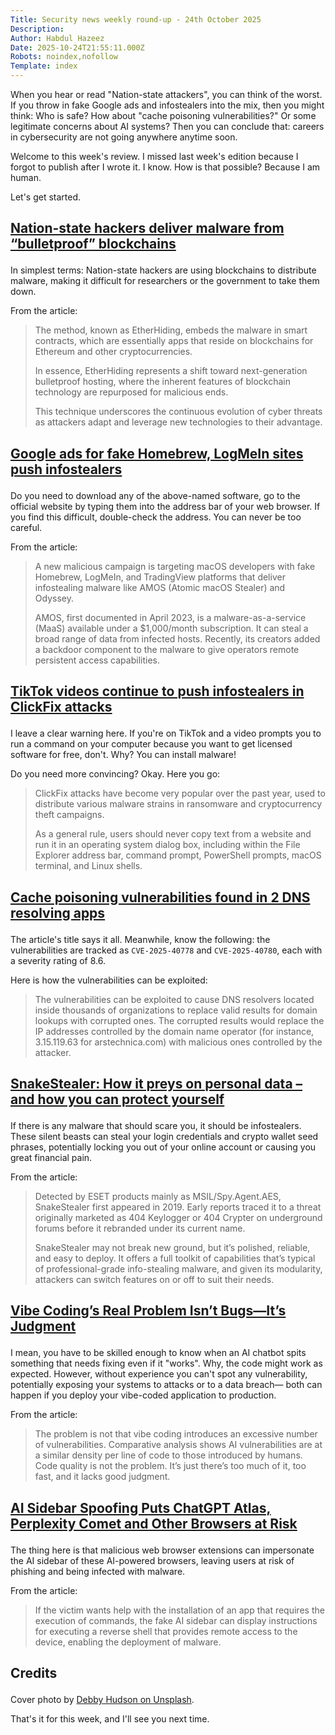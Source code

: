 ```yaml
---
Title: Security news weekly round-up - 24th October 2025
Description: 
Author: Habdul Hazeez
Date: 2025-10-24T21:55:11.000Z
Robots: noindex,nofollow
Template: index
---
```

<p>When you hear or read "Nation-state attackers", you can think of the worst. If you throw in fake Google ads and infostealers into the mix, then you might think: Who is safe? How about "cache poisoning vulnerabilities?" Or some legitimate concerns about AI systems? Then you can conclude that: careers in cybersecurity are not going anywhere anytime soon.</p>

<p>Welcome to this week's review. I missed last week's edition because I forgot to publish after I wrote it. I know. How is that possible? Because I am human.</p>

<p>Let's get started.</p>




<h2>
  
  
  <a href="https://arstechnica.com/security/2025/10/hackers-bullet-proof-hosts-deliver-malware-from-blockchains/" rel="noopener noreferrer">Nation-state hackers deliver malware from “bulletproof” blockchains</a>
</h2>

<p>In simplest terms: Nation-state hackers are using blockchains to distribute malware, making it difficult for researchers or the government to take them down.</p>

<p>From the article:</p>

<blockquote>
<p>The method, known as EtherHiding, embeds the malware in smart contracts, which are essentially apps that reside on blockchains for Ethereum and other cryptocurrencies.</p>

<p>In essence, EtherHiding represents a shift toward next-generation bulletproof hosting, where the inherent features of blockchain technology are repurposed for malicious ends.</p>

<p>This technique underscores the continuous evolution of cyber threats as attackers adapt and leverage new technologies to their advantage.</p>
</blockquote>

<h2>
  
  
  <a href="https://www.bleepingcomputer.com/news/security/google-ads-for-fake-homebrew-logmein-sites-push-infostealers/" rel="noopener noreferrer">Google ads for fake Homebrew, LogMeIn sites push infostealers</a>
</h2>

<p>Do you need to download any of the above-named software, go to the official website by typing them into the address bar of your web browser. If you find this difficult, double-check the address. You can never be too careful.</p>

<p>From the article:</p>

<blockquote>
<p>A new malicious campaign is targeting macOS developers with fake Homebrew, LogMeIn, and TradingView platforms that deliver infostealing malware like AMOS (Atomic macOS Stealer) and Odyssey.</p>

<p>AMOS, first documented in April 2023, is a malware-as-a-service (MaaS) available under a $1,000/month subscription. It can steal a broad range of data from infected hosts. Recently, its creators added a backdoor component to the malware to give operators remote persistent access capabilities.</p>
</blockquote>

<h2>
  
  
  <a href="https://www.bleepingcomputer.com/news/security/tiktok-videos-continue-to-push-infostealers-in-clickfix-attacks/" rel="noopener noreferrer">TikTok videos continue to push infostealers in ClickFix attacks</a>
</h2>

<p>I leave a clear warning here. If you're on TikTok and a video prompts you to run a command on your computer because you want to get licensed software for free, don't. Why? You can install malware!</p>

<p>Do you need more convincing? Okay. Here you go:</p>

<blockquote>
<p>ClickFix attacks have become very popular over the past year, used to distribute various malware strains in ransomware and cryptocurrency theft campaigns.</p>

<p>As a general rule, users should never copy text from a website and run it in an operating system dialog box, including within the File Explorer address bar, command prompt, PowerShell prompts, macOS terminal, and Linux shells.</p>
</blockquote>

<h2>
  
  
  <a href="https://arstechnica.com/security/2025/10/bind-warns-of-bugs-that-could-bring-dns-cache-attack-back-from-the-dead/" rel="noopener noreferrer">Cache poisoning vulnerabilities found in 2 DNS resolving apps</a>
</h2>

<p>The article's title says it all. Meanwhile, know the following: the vulnerabilities are tracked as <code>CVE-2025-40778</code> and <code>CVE-2025-40780</code>, each with a severity rating of 8.6. </p>

<p>Here is how the vulnerabilities can be exploited:</p>

<blockquote>
<p>The vulnerabilities can be exploited to cause DNS resolvers located inside thousands of organizations to replace valid results for domain lookups with corrupted ones. The corrupted results would replace the IP addresses controlled by the domain name operator (for instance, 3.15.119.63 for arstechnica.com) with malicious ones controlled by the attacker.</p>
</blockquote>

<h2>
  
  
  <a href="https://www.welivesecurity.com/en/malware/snakestealer-personal-data-stay-safe/" rel="noopener noreferrer">SnakeStealer: How it preys on personal data – and how you can protect yourself</a>
</h2>

<p>If there is any malware that should scare you, it should be infostealers. These silent beasts can steal your login credentials and crypto wallet seed phrases, potentially locking you out of your online account or causing you great financial pain.</p>

<p>From the article:</p>

<blockquote>
<p>Detected by ESET products mainly as MSIL/Spy.Agent.AES, SnakeStealer first appeared in 2019. Early reports traced it to a threat originally marketed as 404 Keylogger or 404 Crypter on underground forums before it rebranded under its current name.</p>

<p>SnakeStealer may not break new ground, but it’s polished, reliable, and easy to deploy. It offers a full toolkit of capabilities that’s typical of professional-grade info-stealing malware, and given its modularity, attackers can switch features on or off to suit their needs.</p>
</blockquote>

<h2>
  
  
  <a href="https://www.securityweek.com/vibe-codings-real-problem-isnt-bugs-its-judgment/" rel="noopener noreferrer">Vibe Coding’s Real Problem Isn’t Bugs—It’s Judgment</a>
</h2>

<p>I mean, you have to be skilled enough to know when an AI chatbot spits something that needs fixing even if it "works". Why, the code might work as expected. However, without experience you can't spot any vulnerability, potentially exposing your systems to attacks or to a data breach— both can happen if you deploy your vibe-coded application to production.</p>

<p>From the article:</p>

<blockquote>
<p>The problem is not that vibe coding introduces an excessive number of vulnerabilities. Comparative analysis shows AI vulnerabilities are at a similar density per line of code to those introduced by humans. Code quality is not the problem. It’s just there’s too much of it, too fast, and it lacks good judgment.</p>
</blockquote>

<h2>
  
  
  <a href="https://www.securityweek.com/ai-sidebar-spoofing-puts-chatgpt-atlas-perplexity-comet-and-other-browsers-at-risk/" rel="noopener noreferrer">AI Sidebar Spoofing Puts ChatGPT Atlas, Perplexity Comet and Other Browsers at Risk</a>
</h2>

<p>The thing here is that malicious web browser extensions can impersonate the AI sidebar of these AI-powered browsers, leaving users at risk of phishing and being infected with malware.</p>

<p>From the article:</p>

<blockquote>
<p>If the victim wants help with the installation of an app that requires the execution of commands, the fake AI sidebar can display instructions for executing a reverse shell that provides remote access to the device, enabling the deployment of malware.</p>
</blockquote>

<h2>
  
  
  <strong>Credits</strong>
</h2>

<p>Cover photo by <a href="https://unsplash.com/@hudsoncrafted" rel="noopener noreferrer">Debby Hudson on Unsplash</a>.</p>




<p>That's it for this week, and I'll see you next time.</p>

